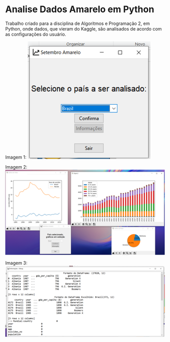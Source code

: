 # Analise Dados Amarelo em Python

Trabalho criado para a disciplina de Algoritmos e Programação 2, em Python, onde dados, que vieram do Kaggle, são analisados de acordo com as configurações do usuário.

Imagem 1:
<img src="Exemplo1.png" alt="Imagem 1"/>

Imagem 2:
<img src="Exemplo2.png" alt="Imagem 2"/>

Imagem 3:
<img src="Exemplo3.png" alt="Imagem 3"/>
